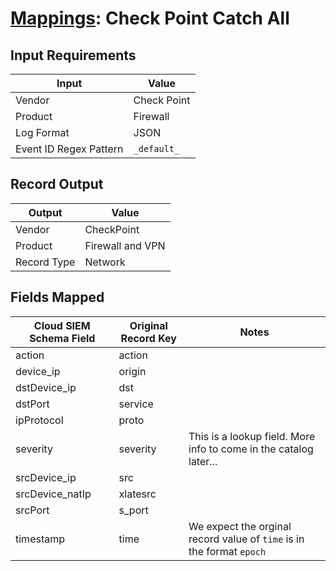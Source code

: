 # [Mappings](README.md): Check Point Catch All

## Input Requirements

|Input|Value|
|-----|-----|
|Vendor|Check Point|
|Product|Firewall|
|Log Format|JSON|
|Event ID Regex Pattern|`_default_`|

## Record Output

|Output|Value|
|------|-----|
|Vendor|CheckPoint|
|Product|Firewall and VPN|
|Record Type|Network|

## Fields Mapped

|Cloud SIEM Schema Field|Original Record Key|Notes|
|-----------------------|-------------------|-----|
|action|action||
|device_ip|origin||
|dstDevice_ip|dst||
|dstPort|service||
|ipProtocol|proto||
|severity|severity|This is a lookup field. More info to come in the catalog later...|
|srcDevice_ip|src||
|srcDevice_natIp|xlatesrc||
|srcPort|s_port||
|timestamp|time|We expect the orginal record value of `time` is in the format `epoch`|

